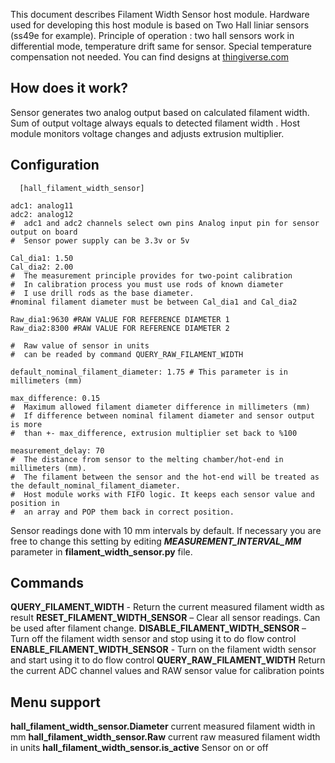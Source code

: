 This document describes Filament Width Sensor host module. Hardware used for developing this host module is based on Two Hall liniar sensors (ss49e for example). Principle of operation : two hall sensors work in differential mode, temperature drift same for sensor. Special temperature compensation not needed. You can find designs at [thingiverse.com](https://www.thingiverse.com/thing:4138933)
## How does it work?
Sensor generates two analog output based on calculated filament width. Sum of output voltage always equals to detected filament width . Host module monitors voltage changes and adjusts extrusion multiplier.

## Configuration

      [hall_filament_width_sensor]
      
    adc1: analog11 
    adc2: analog12 
    #  adc1 and adc2 channels select own pins Analog input pin for sensor output on board
    #  Sensor power supply can be 3.3v or 5v

    Cal_dia1: 1.50 
    Cal_dia2: 2.00 
    #  The measurement principle provides for two-point calibration
    #  In calibration process you must use rods of known diameter 
    #  I use drill rods as the base diameter.
    #nominal filament diameter must be between Cal_dia1 and Cal_dia2

    Raw_dia1:9630 #RAW VALUE FOR REFERENCE DIAMETER 1
    Raw_dia2:8300 #RAW VALUE FOR REFERENCE DIAMETER 2

    #  Raw value of sensor in units
    #  can be readed by command QUERY_RAW_FILAMENT_WIDTH

    default_nominal_filament_diameter: 1.75 # This parameter is in millimeters (mm)

    max_difference: 0.15     
    #  Maximum allowed filament diameter difference in millimeters (mm)
    #  If difference between nominal filament diameter and sensor output is more
    #  than +- max_difference, extrusion multiplier set back to %100 

    measurement_delay: 70 
    #  The distance from sensor to the melting chamber/hot-end in millimeters (mm).
    #  The filament between the sensor and the hot-end will be treated as the default_nominal_filament_diameter.
    #  Host module works with FIFO logic. It keeps each sensor value and position in
    #  an array and POP them back in correct position.


Sensor readings done with 10 mm intervals by default. If necessary you are free to change this setting by editing ***MEASUREMENT_INTERVAL_MM*** parameter in **filament_width_sensor.py** file.

## Commands
**QUERY_FILAMENT_WIDTH** - Return the current measured filament width as result
**RESET_FILAMENT_WIDTH_SENSOR** – Clear all sensor readings. Can be used after filament change.
**DISABLE_FILAMENT_WIDTH_SENSOR** – Turn off the filament width sensor and stop using it to do flow control
**ENABLE_FILAMENT_WIDTH_SENSOR** - Turn on the filament width sensor and start using it to do flow control
**QUERY_RAW_FILAMENT_WIDTH** Return the current ADC channel values and RAW sensor value for calibration points

## Menu support
**hall_filament_width_sensor.Diameter** current measured filament width in mm
**hall_filament_width_sensor.Raw** current raw measured filament width in units
**hall_filament_width_sensor.is_active** Sensor on or off

